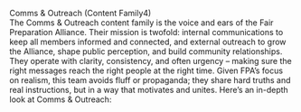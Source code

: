Comms & Outreach (Content Family4)  
The Comms & Outreach content family is the voice and ears of the Fair Preparation Alliance. Their mission is twofold: internal communications to keep all members informed and connected, and external outreach to grow the Alliance, shape public perception, and build community relationships. They operate with clarity, consistency, and often urgency – making sure the right messages reach the right people at the right time. Given FPA’s focus on realism, this team avoids fluff or propaganda; they share hard truths and real instructions, but in a way that motivates and unites. Here’s an in-depth look at Comms & Outreach: